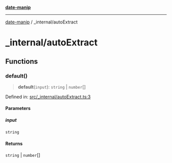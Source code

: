 [**date-manip**](../index.md)

***

[date-manip](../modules.md) / \_internal/autoExtract

# \_internal/autoExtract

## Functions

### default()

> **default**(`input`): `string` \| `number`[]

Defined in: [src/\_internal/autoExtract.ts:3](https://github.com/fengxinming/date-manip/blob/8fccf261c90ecd05d2eaf7f8c5a47a123e2bb753/src/_internal/autoExtract.ts#L3)

#### Parameters

##### input

`string`

#### Returns

`string` \| `number`[]
